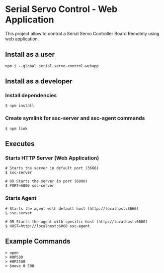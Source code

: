 # Serial Servo Control - Web Application
This project allow to control a Serial Servo Controller Board Remotely using web application.

## Install as a user
```
npm i --global serial-servo-control-webapp
```

## Install as a developer 

### Install dependencies
```
$ npm install
```

### Create symlink for ssc-server and ssc-agent commands 
```
$ npm link
```

## Executes 

### Starts HTTP Server (Web Application)
```
# Starts the server in default port (3666)
$ ssc-server

# OR Starts the server in port (6000)
$ PORT=6000 ssc-server
```

### Starts Agent
```
# Starts the agent with default host (http://localhost:3666)
$ ssc-server

# OR Starts the agent with spesific host (http://localhost:6000)
$ HOST=http://localhost:6000 ssc-agent
```

## Example Commands
```
> open
> #0P500
> #0P2500
> $move 0 500
```
